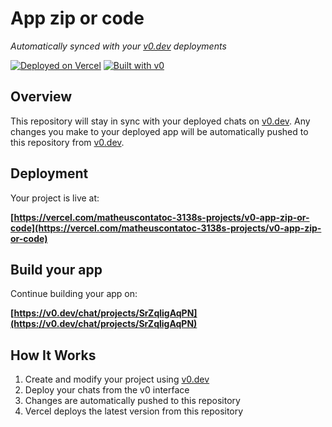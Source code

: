 # App zip or code

*Automatically synced with your [v0.dev](https://v0.dev) deployments*

[![Deployed on Vercel](https://img.shields.io/badge/Deployed%20on-Vercel-black?style=for-the-badge&logo=vercel)](https://vercel.com/matheuscontatoc-3138s-projects/v0-app-zip-or-code)
[![Built with v0](https://img.shields.io/badge/Built%20with-v0.dev-black?style=for-the-badge)](https://v0.dev/chat/projects/SrZqligAqPN)

## Overview

This repository will stay in sync with your deployed chats on [v0.dev](https://v0.dev).
Any changes you make to your deployed app will be automatically pushed to this repository from [v0.dev](https://v0.dev).

## Deployment

Your project is live at:

**[https://vercel.com/matheuscontatoc-3138s-projects/v0-app-zip-or-code](https://vercel.com/matheuscontatoc-3138s-projects/v0-app-zip-or-code)**

## Build your app

Continue building your app on:

**[https://v0.dev/chat/projects/SrZqligAqPN](https://v0.dev/chat/projects/SrZqligAqPN)**

## How It Works

1. Create and modify your project using [v0.dev](https://v0.dev)
2. Deploy your chats from the v0 interface
3. Changes are automatically pushed to this repository
4. Vercel deploys the latest version from this repository